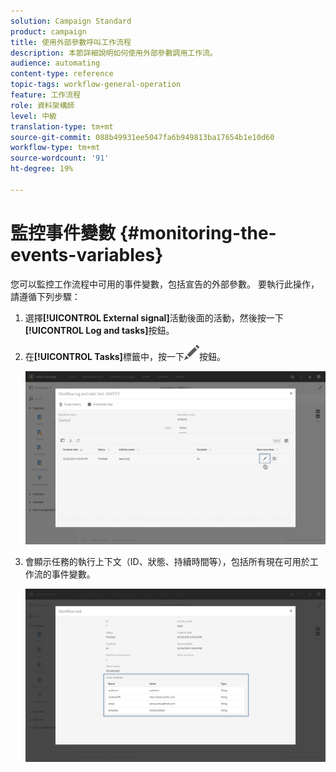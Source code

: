 ```yaml
---
solution: Campaign Standard
product: campaign
title: 使用外部參數呼叫工作流程
description: 本節詳細說明如何使用外部參數調用工作流。
audience: automating
content-type: reference
topic-tags: workflow-general-operation
feature: 工作流程
role: 資料架構師
level: 中級
translation-type: tm+mt
source-git-commit: 088b49931ee5047fa6b949813ba17654b1e10d60
workflow-type: tm+mt
source-wordcount: '91'
ht-degree: 19%

---
```



# 監控事件變數 {#monitoring-the-events-variables}

您可以監控工作流程中可用的事件變數，包括宣告的外部參數。 要執行此操作，請遵循下列步驟：

1. 選擇&#x200B;**[!UICONTROL External signal]**&#x200B;活動後面的活動，然後按一下&#x200B;**[!UICONTROL Log and tasks]**&#x200B;按鈕。
1. 在&#x200B;**[!UICONTROL Tasks]**&#x200B;標籤中，按一下![](assets/edit_darkgrey-24px.png)按鈕。

   ![](assets/extsignal_monitoring_2.png)

1. 會顯示任務的執行上下文（ID、狀態、持續時間等），包括所有現在可用於工作流的事件變數。

   ![](assets/extsignal_monitoring_3.png)

